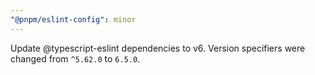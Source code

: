 ```yaml
---
"@pnpm/eslint-config": minor
---
```


Update @typescript-eslint dependencies to v6. Version specifiers were changed from `^5.62.0` to `6.5.0`.
